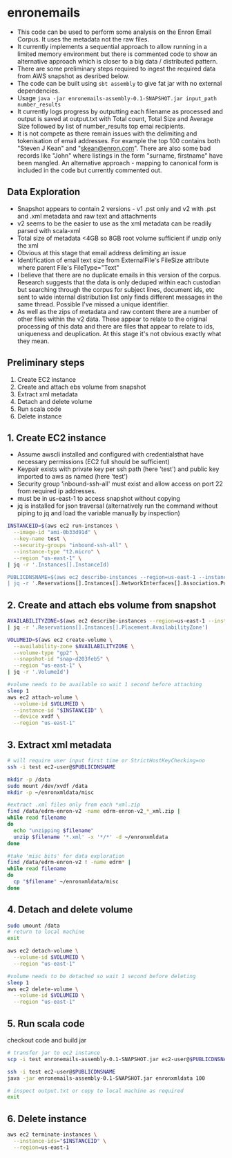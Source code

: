 # enronemails

* This code can be used to perform some analysis on the Enron Email Corpus. It uses the metadata not the raw files.
* It currently implements a sequential approach to allow running in a limited memory environment but there is commented code to show an alternative approach which is closer to a big data / distributed pattern.
* There are some preliminary steps required to ingest the required data from AWS snapshot as desribed below.
* The code can be built using `sbt assembly` to give fat jar with no external dependencies.
* Usage ```java -jar enronemails-assembly-0.1-SNAPSHOT.jar input_path number_results```
* It currently logs progress by outputting each filename as processed and output is saved at output.txt with Total count, Total Size
and Average Size followed by list of number_results top emai recipients.
* It is not compete as there remain issues with the delimiting and tokenisation of email addresses.
For example the top 100 contains both "Steven J Kean" and "skean@enron.com".
There are also some bad records like "John" where listings in the form "surname, firstname" have been mangled.
An alternative approach - mapping to canonical form is included in the code but currently commented out.

## Data Exploration

* Snapshot appears to contain 2 versions - v1 .pst only and v2 with .pst and .xml metadata and raw text and attachments
* v2 seems to be the easier to use as the xml metadata can be readily parsed with scala-xml
* Total size of metadata <4GB so 8GB root volume sufficient if unzip only the xml
* Obvious at this stage that email address delimiting an issue
* Identification of email text size from ExternalFile's FileSize attribute where parent File's FileType="Text"
* I believe that there are no duplicate emails in this version of the corpus. Research suggests that the data is only deduped
within each custodian but searching through the corpus for subject lines, document ids, etc sent to wide internal distribution
list only finds different messages in the same thread. Possible I've missed a unique identifier.
* As well as the zips of metadata and raw content there are a number of other files within the v2 data. These appear to relate
to the original processing of this data and there are files that appear to relate to ids, uniqueness and deuplication. At this stage
it's not obvious exactly what they mean.

## Preliminary steps
1. Create EC2 instance
2. Create and attach ebs volume from snapshot
3. Extract xml metadata
4. Detach and delete volume
5. Run scala code
6. Delete instance

## 1. Create EC2 instance
* Assume awscli installed and configured with credentialsthat have necessary permissions (EC2 full should be sufficient)
* Keypair exists with private key per ssh path (here 'test') and public key imported to aws as named (here 'test')
* Security group 'inbound-ssh-all' must exist and allow access on port 22 from required ip addresses.
* must be in us-east-1 to access snapshot without copying
* jq is installed for json traversal (alternatively run the command without piping to jq and load the variable manually by inspection)

```sh
INSTANCEID=$(aws ec2 run-instances \
  --image-id "ami-0b33d91d" \
  --key-name test \
  --security-groups "inbound-ssh-all" \
  --instance-type "t2.micro" \
  --region "us-east-1" \
| jq -r '.Instances[].InstanceId)

PUBLICDNSNAME=$(aws ec2 describe-instances --region=us-east-1 --instance-ids="$INSTANCEID" \
| jq -r '.Reservations[].Instances[].NetworkInterfaces[].Association.PublicDnsName')
```

## 2. Create and attach ebs volume from snapshot
```sh
AVAILABILITYZONE=$(aws ec2 describe-instances --region=us-east-1 --instance-ids="$INSTANCEID" \
| jq -r '.Reservations[].Instances[].Placement.AvailabilityZone')

VOLUMEID=$(aws ec2 create-volume \
  --availability-zone $AVAILABILITYZONE \
  --volume-type "gp2" \
  --snapshot-id "snap-d203feb5" \
  --region "us-east-1" \
| jq -r '.VolumeId')

#volume needs to be available so wait 1 second before attaching
sleep 1
aws ec2 attach-volume \
  --volume-id $VOLUMEID \
  --instance-id "$INSTANCEID" \
  --device xvdf \
  --region "us-east-1"
```

## 3. Extract xml metadata
```sh
# will require user input first time or StrictHostKeyChecking=no
ssh -i test ec2-user@$PUBLICDNSNAME

mkdir -p /data
sudo mount /dev/xvdf /data
mkdir -p ~/enronxmldata/misc

#extract .xml files only from each *xml.zip
find /data/edrm-enron-v2 -name edrm-enron-v2_*_xml.zip |
while read filename
do
  echo "unzipping $filename"
  unzip $filename '*.xml' -x '*/*' -d ~/enronxmldata
done

#take 'misc bits' for data exploration
find /data/edrm-enron-v2 ! -name edrm* |
while read filename
do
  cp "$filename" ~/enronxmldata/misc
done
```

## 4. Detach and delete volume

```sh
sudo umount /data
# return to local machine
exit

aws ec2 detach-volume \
  --volume-id $VOLUMEID \
  --region "us-east-1"

#volume needs to be detached so wait 1 second before deleting
sleep 1
aws ec2 delete-volume \
  --volume-id $VOLUMEID \
  --region "us-east-1"
```

## 5. Run scala code

checkout code and build jar

```sh
# transfer jar to ec2 instance
scp -i test enronemails-assembly-0.1-SNAPSHOT.jar ec2-user@$PUBLICDNSNAME:~

ssh -i test ec2-user@$PUBLICDNSNAME
java -jar enronemails-assembly-0.1-SNAPSHOT.jar enronxmldata 100

# inspect output.txt or copy to local machine as required
exit
```

## 6. Delete instance

```sh
aws ec2 terminate-instances \
  --instance-ids="$INSTANCEID" \
  --region=us-east-1
```
